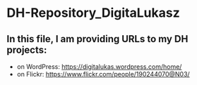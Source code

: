 # DH-Repository_DigitaLukasz

## In this file, I am providing URLs to my DH projects:

- on WordPress: https://digitalukas.wordpress.com/home/ 
- on Flickr: https://www.flickr.com/people/190244070@N03/ 
